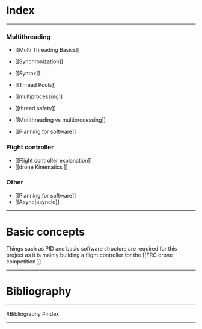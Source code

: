 # Index
---
### Multithreading
- [[Multi Threading Basics]]
- [[Synchronization]]
- [[Syntax]]
- [[Thread Pools]]
- [[multiprocessing]]
- [[thread safety]]
- [[Mutithreading vs multiprocessing]]


- [[Planning for software]]
### Flight controller
- [[Flight controller explanation]]
- [[drone Kinematics ]]
### Other
- [[Planning for software]]
- [[Async|asyncio]]

---
# Basic concepts 
Things such as PID and basic software structure are required for this project as it is mainly building a flight controller for the [[FRC drone competition ]]

---

# Bibliography 
---
#Bibliography
#index

---
